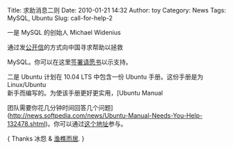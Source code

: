 Title: 求助消息二则
Date: 2010-01-21 14:32
Author: toy
Category: News
Tags: MySQL, Ubuntu
Slug: call-for-help-2

一是 MySQL 的创始人 Michael Widenius  

通过发[公开信](http://www.javaeye.com/news/13062-mysql)的方式向中国寻求帮助以拯救  

MySQL。你可以在这里[签署请愿书](http://helpmysql.org/cn/petition)以示支持。

二是 Ubuntu 计划在 10.04 LTS 中包含一份 Ubuntu 手册。这份手册是为
Linux/Ubuntu  
新手而编写的。为使该手册更好更实用，[Ubuntu Manual  

团队需要你花几分钟时间回答几个问题](http://news.softpedia.com/news/Ubuntu-Manual-Needs-You-Help-132478.shtml)。你可以通过[这个地址](http://www.questionpro.com/akira/TakeSurvey?id=1532798)参与。

{ Thanks 冰怨 & [渔樵而居](http://genius0412.is-programmer.com). }
